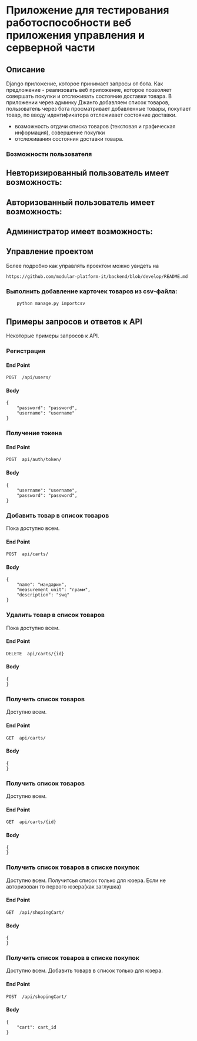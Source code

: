 # Приложение для  тестирования работоспособности веб приложения управления и серверной части

## Описание
Django приложение, которое принимает запросы от бота.
Как предложение - реализовать веб приложение, которое позволяет совершать покупки и отслеживать состояние доставки товара. В приложении через админку Джанго добавляем список товаров, пользователь через бота просматривает добавленные товары, покупает товар, по вводу идентификатора отслеживает состояние доставки.
- возможность отдачи списка товаров (текстовая и графическая информация),
совершение покупки
- отслеживания состояния доставки товара.

### Возможности пользователя
Невторизированный пользователь имеет возможность:
-
Авторизованный пользователь имеет возможность:
-
Администратор имеет возможность:
-

## Управление проектом

Более подробно как управлять проектом можно увидеть на
```
https://github.com/modular-platform-it/backend/blob/develop/README.md
```

### Выполнить добавление карточек товаров из csv-файла:
```
    python manage.py importcsv
```

## Примеры запросов и ответов к API
Некоторые примеры запросов к API.

### Регистрация
#### End Point
```
POST  /api/users/
```
####  Body
```
{
    "password": "password",
    "username": "username"
}
```

### Получение токена

#### End Point
```
POST  api/auth/token/
```
####  Body
```
{
    "username": "username",
    "password": "password",
}
```

###  Добавить товар в список товаров
Пока доступно всем.
#### End Point
```
POST  api/carts/
```
####  Body
```
{
    "name": "мандарин",
    "measurement_unit": "грамм",
    "description": "swq"
}
```

###  Удалить товар в список товаров
Пока доступно всем.
#### End Point
```
DELETE  api/carts/{id}
```
####  Body
```
{
}
```

### Получить список товаров
Доступно всем.
#### End Point
```
GET  api/carts/
```
####  Body
```
{
}
```

### Получить список товаров
Доступно всем.
#### End Point
```
GET  api/carts/{id}
```
####  Body
```
{
}
```

### Получить список товаров в списке покупок
Доступно всем. Получитсья список только для юзера. Если не авторизован то первого юзера(как заглушка)
#### End Point
```
GET  /api/shopingCart/
```
####  Body
```
{
}
```

### Получить список товаров в списке покупок
Доступно всем. Добавить товарв в  список только для юзера.
#### End Point
```
POST  /api/shopingCart/
```
####  Body
```
{
    "cart": cart_id
}
```